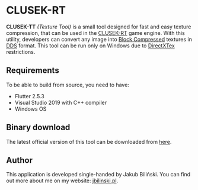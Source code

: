 CLUSEK-RT
==================================

**CLUSEK-TT** *(Texture Tool)* is a small tool designed for fast and easy texture compression, that can be used in the [CLUSEK-RT](https://github.com/bilek993/CLUSEK-RT) game engine. With this utility, developers can convert any image into [Block Compressed](https://www.reedbeta.com/blog/understanding-bcn-texture-compression-formats/) textures in [DDS](https://docs.microsoft.com/en-us/windows/win32/direct3ddds/dx-graphics-dds) format. This tool can be run only on Windows due to [DirectXTex](https://github.com/microsoft/DirectXTex) restrictions.

## Requirements

To be able to build from source, you need to have:

- Flutter 2.5.3
- Visual Studio 2019 with C++ compiler
- Windows OS

## Binary download

 The latest official version of this tool can be downloaded from [here](https://github.com/bilek993/CLUSEK-TT/releases/latest/).

## Author

This application is developed single-handed by Jakub Biliński. You can find out more about me on my website: [jbilinski.pl](http:/www.jbilinski.pl).